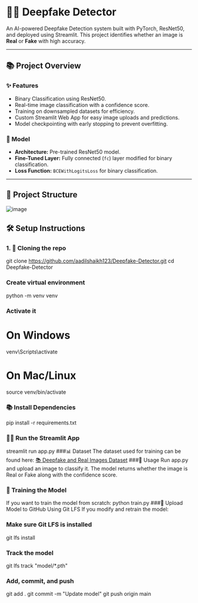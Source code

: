 # 🕵️‍♂️ Deepfake Detector

An AI-powered Deepfake Detection system built with PyTorch, ResNet50, and deployed using Streamlit. This project identifies whether an image is **Real** or **Fake** with high accuracy.

---

## 📚 Project Overview

### ✨ Features
- Binary Classification using ResNet50.
- Real-time image classification with a confidence score.
- Training on downsampled datasets for efficiency.
- Custom Streamlit Web App for easy image uploads and predictions.
- Model checkpointing with early stopping to prevent overfitting.

### 🧠 Model
- **Architecture:** Pre-trained ResNet50 model.
- **Fine-Tuned Layer:** Fully connected (`fc`) layer modified for binary classification.
- **Loss Function:** `BCEWithLogitsLoss` for binary classification.

---

## 📂 Project Structure
![image](https://github.com/user-attachments/assets/f65065d9-f4ca-4688-920e-3da02afa5adc)
## 🛠️ Setup Instructions

### 1. 🚀 Cloning the repo
git clone https://github.com/aadilshaikh123/Deepfake-Detector.git
cd Deepfake-Detector
### Create virtual environment
python -m venv venv
### Activate it
# On Windows
venv\Scripts\activate
# On Mac/Linux
source venv/bin/activate
### 📚 Install Dependencies
pip install -r requirements.txt
### 🧑‍💻 Run the Streamlit App
streamlit run app.py
###📊 Dataset
The dataset used for training can be found here: [📚 Deepfake and Real Images Dataset](https://www.kaggle.com/datasets/manjilkarki/deepfake-and-real-images)
###🔎 Usage
Run app.py and upload an image to classify it.
The model returns whether the image is Real or Fake along with the confidence score.
### 🧠 Training the Model
If you want to train the model from scratch:
python train.py
###📡 Upload Model to GitHub Using Git LFS
If you modify and retrain the model:
### Make sure Git LFS is installed
git lfs install
### Track the model
git lfs track "model/*.pth"
### Add, commit, and push
git add .
git commit -m "Update model"
git push origin main

